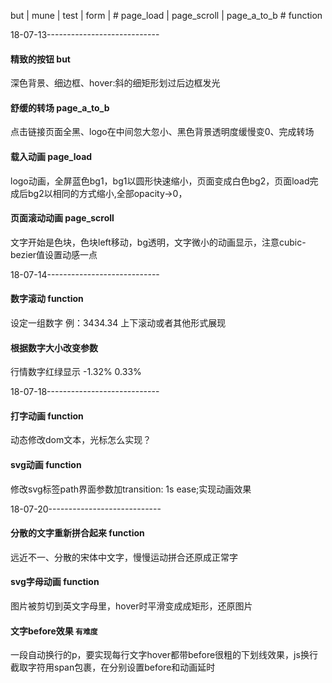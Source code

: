 but | mune | test | form | #
page_load | page_scroll | page_a_to_b #
function

18-07-13----------------------------
#### 精致的按钮 but
深色背景、细边框、hover:斜的细矩形划过后边框发光
#### 舒缓的转场 page_a_to_b
点击链接页面全黑、logo在中间忽大忽小、黑色背景透明度缓慢变0、完成转场
#### 载入动画 page_load
logo动画，全屏蓝色bg1，bg1以圆形快速缩小，页面变成白色bg2，页面load完成后bg2以相同的方式缩小,全部opacity->0，
#### 页面滚动动画 page_scroll
文字开始是色块，色块left移动，bg透明，文字微小的动画显示，注意cubic-bezier值设置动感一点

18-07-14----------------------------
#### 数字滚动 function
设定一组数字  例：3434.34  上下滚动或者其他形式展现
#### 根据数字大小改变参数
行情数字红绿显示 -1.32%   0.33%

18-07-18----------------------------
#### 打字动画 function
动态修改dom文本，光标怎么实现？
#### svg动画 function
修改svg标签path界面参数加transition: 1s ease;实现动画效果

18-07-20----------------------------
#### 分散的文字重新拼合起来 function
远近不一、分散的宋体中文字，慢慢运动拼合还原成正常字
#### svg字母动画 function
图片被剪切到英文字母里，hover时平滑变成成矩形，还原图片
#### 文字before效果 `有难度`
一段自动换行的p，要实现每行文字hover都带before很粗的下划线效果，js换行截取字符用span包裹，在分别设置before和动画延时
